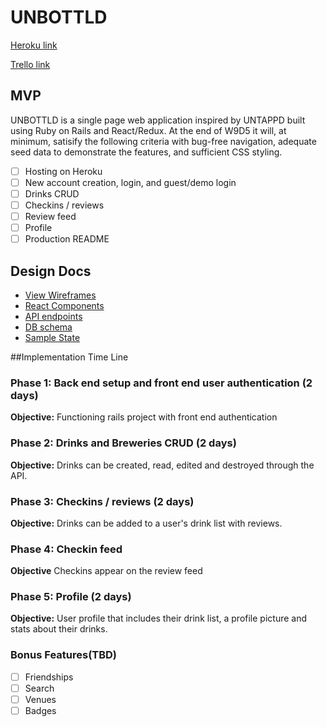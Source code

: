# UNBOTTLD

[Heroku link][heroku]

[Trello link][trello]

[heroku]: http://www.unbottld.herokuapp.com
[trello]: https://trello.com/b/A7XVjaRF/unbottld

## MVP

UNBOTTLD is a single page web application inspired by UNTAPPD built using Ruby on Rails and React/Redux. At the end of W9D5 it will, at minimum, satisify the following criteria with bug-free navigation, adequate seed data to demonstrate the features, and sufficient CSS styling.

- [ ] Hosting on Heroku
- [ ] New account creation, login, and guest/demo login
- [ ] Drinks CRUD
- [ ] Checkins / reviews
- [ ] Review feed
- [ ] Profile
- [ ] Production README

## Design Docs
* [View Wireframes][wireframes]
* [React Components][components]
* [API endpoints][api-endpoints]
* [DB schema][schema]
* [Sample State][sample-state]

[wireframes]: docs/wireframes
[components]: docs/component-hierarchy.md
[sample-state]: docs/sample-state.md
[api-endpoints]: docs/api-endpoints.md
[schema]: docs/schema.md

##Implementation Time Line

### Phase 1: Back end setup and front end user authentication (2 days)

**Objective:** Functioning rails project with front end authentication

### Phase 2: Drinks and Breweries CRUD (2 days)

**Objective:** Drinks can be created, read, edited and destroyed through the API.

### Phase 3: Checkins / reviews (2 days)

**Objective:** Drinks can be added to a user's drink list with reviews.

### Phase 4: Checkin feed

**Objective** Checkins appear on the review feed

### Phase 5: Profile (2 days)

**Objective:** User profile that includes their drink list, a profile picture and stats about their drinks.



### Bonus Features(TBD)
- [ ] Friendships
- [ ] Search
- [ ] Venues
- [ ] Badges
